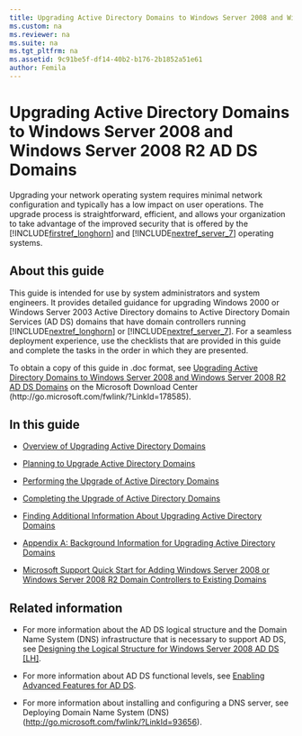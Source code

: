 ```yaml
---
title: Upgrading Active Directory Domains to Windows Server 2008 and Windows Server 2008 R2 AD DS Domains
ms.custom: na
ms.reviewer: na
ms.suite: na
ms.tgt_pltfrm: na
ms.assetid: 9c91be5f-df14-40b2-b176-2b1852a51e61
author: Femila
---
```

# Upgrading Active Directory Domains to Windows Server 2008 and Windows Server 2008 R2 AD DS Domains
Upgrading your network operating system requires minimal network configuration and typically has a low impact on user operations. The upgrade process is straightforward, efficient, and allows your organization to take advantage of the improved security that is offered by the [!INCLUDE[firstref_longhorn](includes/firstref_longhorn_md.md)] and [!INCLUDE[nextref_server_7](includes/nextref_server_7_md.md)] operating systems.  
  
## About this guide  
This guide is intended for use by system administrators and system engineers. It provides detailed guidance for upgrading Windows 2000 or Windows Server 2003 Active Directory domains to Active Directory Domain Services \(AD DS\) domains that have domain controllers running [!INCLUDE[nextref_longhorn](includes/nextref_longhorn_md.md)] or [!INCLUDE[nextref_server_7](includes/nextref_server_7_md.md)]. For a seamless deployment experience, use the checklists that are provided in this guide and complete the tasks in the order in which they are presented.  
  
To obtain a copy of this guide in .doc format, see [Upgrading Active Directory Domains to Windows Server 2008 and Windows Server 2008 R2 AD DS Domains](http://go.microsoft.com/fwlink/?LinkId=178585) on the Microsoft Download Center \(http:\/\/go.microsoft.com\/fwlink\/?LinkId\=178585\).  
  
## In this guide  
  
-   [Overview of Upgrading Active Directory Domains](Overview-of-Upgrading-Active-Directory-Domains.md)  
  
-   [Planning to Upgrade Active Directory Domains](Planning-to-Upgrade-Active-Directory-Domains.md)  
  
-   [Performing the Upgrade of Active Directory Domains](Performing-the-Upgrade-of-Active-Directory-Domains.md)  
  
-   [Completing the Upgrade of Active Directory Domains](Completing-the-Upgrade-of-Active-Directory-Domains.md)  
  
-   [Finding Additional Information About Upgrading Active Directory Domains](Finding-Additional-Information-About-Upgrading-Active-Directory-Domains.md)  
  
-   [Appendix A: Background Information for Upgrading Active Directory Domains](Appendix-A--Background-Information-for-Upgrading-Active-Directory-Domains.md)  
  
-   [Microsoft Support Quick Start for Adding Windows Server 2008 or Windows Server 2008 R2 Domain Controllers to Existing Domains](assetId:///255b83fa-5f20-455a-b6b0-bef198979268)  
  
## Related information  
  
-   For more information about the AD DS logical structure and the Domain Name System \(DNS\) infrastructure that is necessary to support AD DS, see [Designing the Logical Structure for Windows Server 2008 AD DS \[LH\]](assetId:///23d96652-a0d9-4f70-9742-514110c99da6).  
  
-   For more information about AD DS functional levels, see [Enabling Advanced Features for AD DS]().  
  
-   For more information about installing and configuring a DNS server, see Deploying Domain Name System \(DNS\) \([http:\/\/go.microsoft.com\/fwlink\/?LinkId\=93656](http://go.microsoft.com/fwlink/?LinkId=93656)\).  
  

